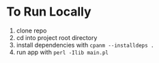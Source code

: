 # To Run Locally
1. clone repo
2. cd into project root directory
3. install dependencies with `cpanm --installdeps .`
4. run app with `perl -Ilib main.pl`